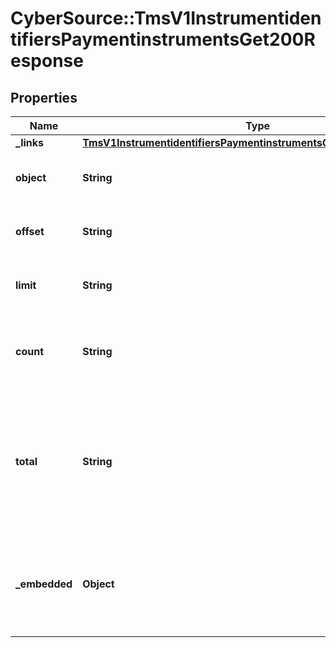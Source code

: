 # CyberSource::TmsV1InstrumentidentifiersPaymentinstrumentsGet200Response

## Properties
Name | Type | Description | Notes
------------ | ------------- | ------------- | -------------
**_links** | [**TmsV1InstrumentidentifiersPaymentinstrumentsGet200ResponseLinks**](TmsV1InstrumentidentifiersPaymentinstrumentsGet200ResponseLinks.md) |  | [optional] 
**object** | **String** | Shows the response is a collection of objects. | [optional] 
**offset** | **String** | The offset parameter supplied in the request. | [optional] 
**limit** | **String** | The limit parameter supplied in the request. | [optional] 
**count** | **String** | The number of Payment Instruments returned in the array. | [optional] 
**total** | **String** | The total number of Payment Instruments associated with the Instrument Identifier in the zero-based dataset. | [optional] 
**_embedded** | **Object** | Array of Payment Instruments returned for the supplied Instrument Identifier. | [optional] 


